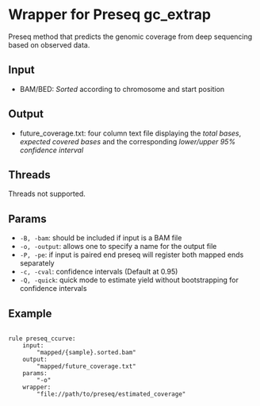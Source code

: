 # Wrapper for Preseq gc_extrap

Preseq method that predicts the genomic coverage from deep sequencing based on observed data.

## Input
* BAM/BED: *Sorted* according to chromosome and start position

## Output
* future_coverage.txt: four column text file displaying the *total bases*, *expected covered bases* and the corresponding *lower/upper 95% confidence interval*

## Threads
Threads not supported.

## Params
* <code>-B, -bam</code>: should be included if input is a BAM file
* <code>-o, -output</code>: allows one to specify a name for the output file
* <code>-P, -pe</code>: if input is paired end preseq will register both mapped ends separately
* <code>-c, -cval</code>: confidence intervals (Default at 0.95)
* <code>-Q, -quick</code>: quick mode to estimate yield without bootstrapping for confidence intervals

## Example
<pre><code>
rule preseq_ccurve:
    input: 
		"mapped/{sample}.sorted.bam"
    output:
        "mapped/future_coverage.txt"
    params:
        "-o"
    wrapper:
        "file://path/to/preseq/estimated_coverage"
</code></pre>
